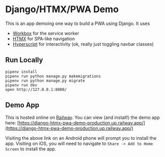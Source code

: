 # Django/HTMX/PWA Demo
This is an app demoing one way to build a PWA using Django. It uses
* [Workbox](https://developer.chrome.com/docs/workbox/) for the service worker
* [HTMX](https://github.com/bigskysoftware/htmx) for SPA-like navigation
* [Hyperscript](https://github.com/bigskysoftware/_hyperscript) for interactivity (ok, really just toggling navbar classes)

## Run Locally
```
pipenv install
pipenv run python manage.py makemigrations
pipenv run python manage.py migrate
pipenv run dev
open http://127.0.0.1:8000/
```

## Demo App
This is hosted online on [Railway](https://railway.app). You can view (and install!) the demo app here: [https://django-htmx-pwa-demo-production.up.railway.app/](https://django-htmx-pwa-demo-production.up.railway.app/)

Visiting the above link on an Android phone will prompt you to install the app. Visiting on iOS, you will need to navigate to `Share -> Add to Home Screen` to install the app.